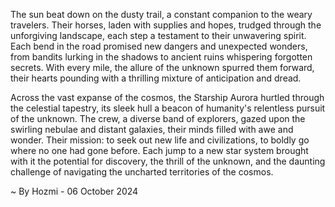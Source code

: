 
The sun beat down on the dusty trail, a constant companion to the weary travelers. Their horses, laden with supplies and hopes, trudged through the unforgiving landscape, each step a testament to their unwavering spirit. Each bend in the road promised new dangers and unexpected wonders, from bandits lurking in the shadows to ancient ruins whispering forgotten secrets. With every mile, the allure of the unknown spurred them forward, their hearts pounding with a thrilling mixture of anticipation and dread.

Across the vast expanse of the cosmos, the Starship Aurora hurtled through the celestial tapestry, its sleek hull a beacon of humanity's relentless pursuit of the unknown.  The crew, a diverse band of explorers, gazed upon the swirling nebulae and distant galaxies, their minds filled with awe and wonder. Their mission: to seek out new life and civilizations, to boldly go where no one had gone before.  Each jump to a new star system brought with it the potential for discovery, the thrill of the unknown, and the daunting challenge of navigating the uncharted territories of the cosmos. 

~ By Hozmi - 06 October 2024
